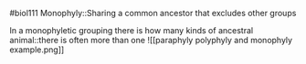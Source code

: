 #biol111 
Monophyly::Sharing a common ancestor that excludes other groups

In a monophyletic grouping there is how many kinds of ancestral animal::there is often more than one
![[paraphyly polyphyly and monophyly example.png]]